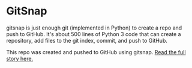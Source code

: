 
GitSnap
=====

gitsnap is just enough git (implemented in Python) to create a repo and push to GitHub. It's about 500 lines of Python 3 code that can create a repository, add files to the git index, commit, and push to GitHub.

This repo was created and pushed to GitHub using gitsnap. [Read the full story here.]([Link](https://syntaxstation.hashnode.dev/gitsnap-a-lightweight-tool-for-creating-git-repositories-committing-and-pushing-to-github))
